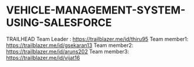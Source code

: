 # VEHICLE-MANAGEMENT-SYSTEM-USING-SALESFORCE

TRAILHEAD
Team Leader : https://trailblazer.me/id/thiru95
Team member1: https://trailblazer.me/id/gsekaran13
Team member2: https://trailblazer.me/id/aruns202
Team member3: https://trailblazer.me/id/vijat16
